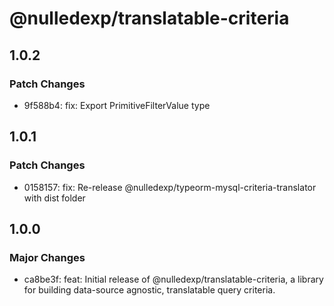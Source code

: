 # @nulledexp/translatable-criteria

## 1.0.2

### Patch Changes

- 9f588b4: fix: Export PrimitiveFilterValue type

## 1.0.1

### Patch Changes

- 0158157: fix: Re-release @nulledexp/typeorm-mysql-criteria-translator with dist folder

## 1.0.0

### Major Changes

- ca8be3f: feat: Initial release of @nulledexp/translatable-criteria, a library for building data-source agnostic, translatable query criteria.
